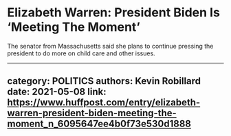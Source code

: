 # Elizabeth Warren: President Biden Is ‘Meeting The Moment’

The senator from Massachusetts said she plans to continue pressing the president to do more on child care and other issues.

---
category: POLITICS
authors: Kevin Robillard
date: 2021-05-08
link: https://www.huffpost.com/entry/elizabeth-warren-president-biden-meeting-the-moment_n_6095647ee4b0f73e530d1888
---
